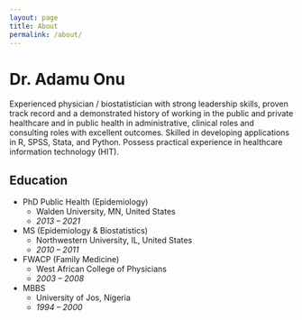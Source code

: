 ```yaml
---
layout: page
title: About
permalink: /about/
---
```


# Dr. Adamu Onu

Experienced physician / biostatistician with strong leadership skills, proven track record and a demonstrated history of working in the public and private healthcare and in public health in administrative, clinical roles and consulting roles with excellent outcomes. Skilled in developing applications in R, SPSS, Stata, and Python. Possess practical experience in healthcare information technology (HIT).

## Education

- PhD Public Health (Epidemiology)
  - Walden University, MN, United States
  - *2013 – 2021*
- MS (Epidemiology & Biostatistics)
  - Northwestern University, IL, United States
  - *2010 – 2011*
- FWACP (Family Medicine)
  - West African College of Physicians
  - *2003 – 2008*
- MBBS
  - University of Jos, Nigeria
  - *1994 – 2000*
